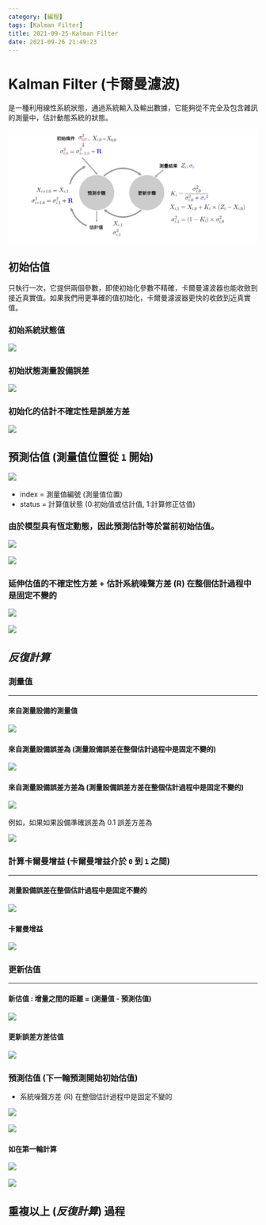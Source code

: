 ```yaml
---
category: [編程]
tags: [Kalman Filter]
title: 2021-09-25-Kalman Filter
date: 2021-09-26 21:49:23
---
```

# Kalman Filter (卡爾曼濾波)

是一種利用線性系統狀態，通過系統輸入及輸出數據，它能夠從不完全及包含雜訊的測量中，估計動態系統的狀態。

![Alt Filter](../assets/img/kalman/estimation.png)

## 初始估值 

只執行一次，它提供兩個參數，即使初始化參數不精確，卡爾曼濾波器也能收斂到接近真實值。如果我們用更準確的值初始化，卡爾曼濾波器更快的收斂到近真實值。


### 初始系統狀態值
	
![](https://latex.codecogs.com/svg.latex?\Large&space;X_{0,0})
	
### 初始狀態測量設備誤差

![](https://latex.codecogs.com/svg.latex?\Large&space;\sigma_{0,0})

### 初始化的估計不確定性是誤差方差 
	
![](https://latex.codecogs.com/svg.latex?\Large&space;\sigma_{0,0}^{2})  
	
## 預測估值 (測量值位置從  `1` 開始)

![](https://latex.codecogs.com/svg.latex?\Large&space;X_{index,{\color{Red}status}})

 - index = 測量值編號 (測量值位置) 
 - status = 計算值狀態 (0:初始值或估計值, 1:計算修正估值)
 
### 由於模型具有恆定動態，因此預測估計等於當前初始估值。

![](https://latex.codecogs.com/svg.latex?\Large&space;X_{i,{\color{Red}0}}=X_{i-1,{\color{Red}0}})
	 
![](https://latex.codecogs.com/svg.latex?\Large&space;X_{1,{\color{Red}0}}=X_{0,{\color{Red}0}})

### 延伸估值的不確定性方差 + 估計系統噪聲方差 (R) 在整個估計過程中是固定不變的

![](https://latex.codecogs.com/svg.latex?\Large&space;\sigma_{i,{\color{Red}0}}^{2}=\sigma_{i-1,{\color{Red}0}}^{2}+{\color{blue}\mathbf{R}})

![](https://latex.codecogs.com/svg.latex?\Large&space;\sigma_{1,{\color{Red}0}}^{2}=\sigma_{0,{\color{Red}0}}^{2}+{\color{blue}\mathbf{R}})
	 
## *反復計算*

### 測量值
<hr/>

#### 來自測量設備的測量值
 
![](https://latex.codecogs.com/svg.latex?\Large&space;{\color{DarkGreen}Z_{i}})

#### 來自測量設備誤差為 (測量設備誤差在整個估計過程中是固定不變的)

![](https://latex.codecogs.com/svg.latex?\Large&space;{\color{blue}\sigma_{r}}) 

#### 來自測量設備誤差方差為 (測量設備誤差方差在整個估計過程中是固定不變的)  

![](https://latex.codecogs.com/svg.latex?\Large&space;{\color{blue}\sigma_{r}^{2}})

例如，如果如果設備準確誤差為 0.1 誤差方差為 

![](https://latex.codecogs.com/svg.latex?\Large&space;{\color{blue}0.1}^{2}={\color{blue}0.01})

### 計算卡爾曼增益 (卡爾曼增益介於 `0` 到 `1` 之間)
<hr/>

#### 測量設備誤差在整個估計過程中是固定不變的
 
![](https://latex.codecogs.com/svg.latex?\Large&space;{\color{blue}\sigma_{r}}) 

#### 卡爾曼增益

![](https://latex.codecogs.com/svg.latex?\Large&space;K_{i}=\frac{\sigma_{i,\color{Red}0}^{2}}{\sigma_{i,\color{Red}0}^{2}+{\color{blue}\sigma_{r}}^{2}})

### 更新估值 
<hr/>

#### 新估值 : 增量之間的距離 = (測量值 - 預測估值)

![](https://latex.codecogs.com/svg.latex?\Large&space;X_{i,1}=X_{i,\color{Red}0}+K_{i}\times{({\color{DarkGreen}Z_{i}}-X_{i,\color{Red}0}))
   
#### 更新誤差方差估值 

![](https://latex.codecogs.com/svg.latex?\Large&space;\sigma_{i,1}^{2}={(1-K_{i})}\times\sigma_{i,\color{Red}0}^{2})
   
  
	 
### 預測估值 (下一輪預測開始初始估值)

- 系統噪聲方差 (R) 在整個估計過程中是固定不變的

![](https://latex.codecogs.com/svg.latex?\Large&space;X_{i+1,\color{Red}0}=X_{i,1})

![](https://latex.codecogs.com/svg.latex?\Large&space;{\sigma_{i+1,\color{Red}0}^{2}}={\sigma_{i,1}^{2}+{\color{blue}\mathbf{R}})

#### 如在第一輪計算

![](https://latex.codecogs.com/svg.latex?\Large&space;X_{2,\color{Red}0}=X_{1,1})

![](https://latex.codecogs.com/svg.latex?\Large&space;{\sigma_{2,\color{Red}0}^{2}}={\sigma_{1,1}^{2}+{\color{blue}\mathbf{R}})

## 重複以上 (*反復計算*) 過程
